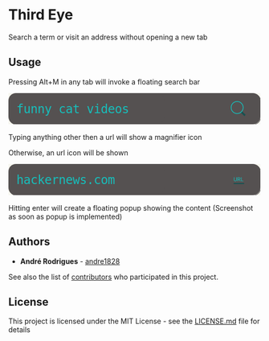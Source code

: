 # Third Eye

Search a term or visit an address without opening a new tab


<!-- To install the extension, follow the appropriate link :
- Google Chrome
- Firefox -->

## Usage

Pressing Alt+M in any tab will invoke a floating search bar



![search bar with a dark grey background, slightly curved edges and green magnifier on the right side](search-bar.png?raw=true "search bar")

  
Typing anything other then a url will show a magnifier icon


Otherwise, an url icon will be shown

![search bar with a dark grey background, slightly curved edges and "URL" writen in green on the right side](search-bar-url.png?raw=true "search bar")


Hitting enter will create a floating popup showing the content
(Screenshot as soon as popup is implemented)


## Authors

* **André Rodrigues** - [andre1828](https://github.com/andre1828)

See also the list of [contributors](https://github.com/Third-Eye/contributors) who participated in this project.

## License

This project is licensed under the MIT License - see the [LICENSE.md](LICENSE.md) file for details
